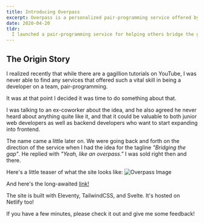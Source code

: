 ```yaml
---
title: Introducing Overpass
excerpt: Overpass is a personalized pair-programming service offered by yours truly.
date: 2020-04-20
tldr:
  I launched a pair-programming service for helping others bridge the gap to modern frontend development frameworks and tooling like React, Vue, Svelte, and others called Overpass!
---
```


## The Origin Story

I realized recently that while there are a gagillion tutorials on YouTube, I was never able to find any services that offered such a vital skill in being a developer on a team, pair-programming.

It was at that point I decided it was time to do something about that.

I was talking to an ex-coworker about the idea, and he also agreed he never heard about anything quite like it, and that it could be valuable to both junior web developers as well as backend developers who want to start expanding into frontend.

The name came a little later on. We were going back and forth on the direction of the service when I had the idea for the tagline *"Bridging the gap"*. He replied with *"Yeah, like an overpass."* I was sold right then and there.

Here's a little teaser of what the site looks like:
![Overpass Image](/assets/overpass.jpg)

And here's the long-awaited [link!](https://overpass.mattwaler.com)

The site is built with Eleventy, TailwindCSS, and Svelte. It's hosted on Netlify too!

If you have a few minutes, please check it out and give me some feedback!
